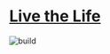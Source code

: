 # [Live the Life](https://simeng07.github.io/Live-the-Life/)
![build](https://github.com/simeng07/live-the-life/actions/workflows/ci.yml/badge.svg)
